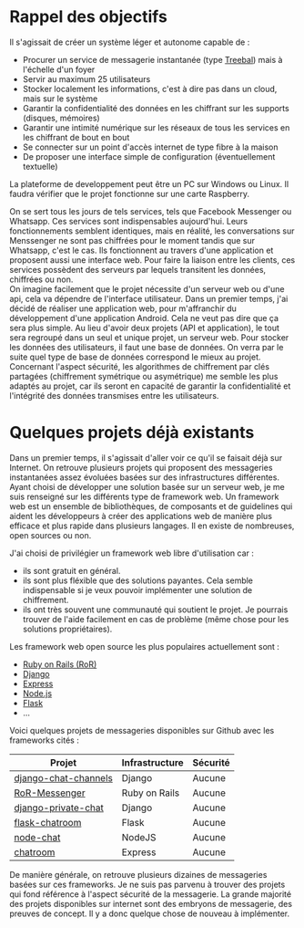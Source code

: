 # Rappel des objectifs

Il s'agissait de créer un système léger et autonome capable de :
- Procurer un service de messagerie instantanée (type [Treebal](https://www.treebal.green/)) mais à l'échelle d'un foyer
- Servir au maximum 25 utilisateurs
- Stocker localement les informations, c'est à dire pas dans un cloud, mais sur le système
- Garantir la confidentialité des données en les chiffrant sur les supports (disques, mémoires)
- Garantir une intimité numérique sur les réseaux de tous les services en les chiffrant de bout en bout
- Se connecter sur un point d'accès internet de type fibre à la maison
- De proposer une interface simple de configuration (éventuellement textuelle)

La plateforme de developpement peut être un PC sur Windows ou Linux. Il faudra vérifier que le projet fonctionne sur une carte Raspberry.

On se sert tous les jours de tels services, tels que Facebook Messenger ou Whatsapp. Ces services sont indispensables aujourd'hui. Leurs fonctionnements semblent identiques, mais en réalité, les conversations sur Menssenger ne sont pas chiffrées pour le moment tandis que sur Whatsapp, c'est le cas. Ils fonctionnent au travers d'une application et proposent aussi une interface web. Pour faire la liaison entre les clients, ces services possèdent des serveurs par lequels transitent les données, chiffrées ou non.  
On imagine facilement que le projet nécessite d'un serveur web ou d'une api, cela va dépendre de l'interface utilisateur. Dans un premier temps, j'ai décidé de réaliser une application web, pour m'affranchir du développement d'une application Android. Cela ne veut pas dire que ça sera plus simple. Au lieu d'avoir deux projets (API et application), le tout sera regroupé dans un seul et unique projet, un serveur web. Pour stocker les données des utilisateurs, il faut une base de données. On verra par le suite quel type de base de données correspond le mieux au projet. Concernant l'aspect sécurité, les algorithmes de chiffrement par clés partagées (chiffrement symétrique ou asymétrique) me semble les plus adaptés au projet, car ils seront en capacité de garantir la confidentialité et l'intégrité des données transmises entre les utilisateurs. 

# Quelques projets déjà existants

Dans un premier temps, il s'agissait d'aller voir ce qu'il se faisait déjà sur Internet. On retrouve plusieurs projets qui proposent des messageries instantanées assez évoluées basées sur des infrastructures différentes. Ayant choisi de développer une solution basée sur un serveur web, je me suis renseigné sur les différents type de framework web. Un framework web est un ensemble de bibliothèques, de composants et de guidelines qui aident les développeurs à créer des applications web de manière plus efficace et plus rapide dans plusieurs langages. Il en existe de nombreuses, open sources ou non.

J'ai choisi de privilégier un framework web libre d'utilisation car :
- ils sont gratuit en général.
- ils sont plus fléxible que des solutions payantes. Cela semble indispensable si je veux pouvoir implémenter une solution de chiffrement.
- ils ont très souvent une communauté qui soutient le projet. Je pourrais trouver de l'aide facilement en cas de problème (même chose pour les solutions propriétaires).  

Les framework web open source les plus populaires actuellement sont :
- [Ruby on Rails (RoR)](https://rubyonrails.org/)
- [Django](https://www.djangoproject.com/)
- [Express](https://expressjs.com/fr/)
- [Node.js](https://nodejs.org/en/)
- [Flask](https://flask.palletsprojects.com/en/2.2.x/)
- ...  

Voici quelques projets de messageries disponibles sur Github avec les frameworks cités :

| Projet | Infrastructure | Sécurité | 
|---------------|----------------|----------|
| [django-chat-channels](https://github.com/narrowfail/django-channels-chat)  | Django | Aucune |
| [RoR-Messenger](https://github.com/essaji/RoR-Messenger)  | Ruby on Rails | Aucune |
| [django-private-chat](https://github.com/Bearle/django_private_chat2) | Django  | Aucune  | 
| [flask-chatroom](https://github.com/ppd0705/flask_chatroom)  | Flask  | Aucune  | 
| [node-chat](https://github.com/igorantun/node-chat)  | NodeJS  | Aucune  | 
| [chatroom](https://github.com/systenics/ChatRoom)  | Express  | Aucune  | 

De manière générale, on retrouve plusieurs dizaines de messageries basées sur ces frameworks. Je ne suis pas parvenu à trouver des projets qui fond référence à l'aspect sécurité de la messagerie. La grande majorité des projets disponibles sur internet sont des embryons de messagerie, des preuves de concept. Il y a donc quelque chose de nouveau à implémenter.  